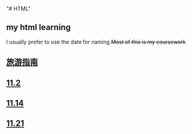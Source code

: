 "# HTML" 
## my html learning 
I usually prefer to use the date for naming
~~Most of this is my coursework~~
## [旅游指南](https://kmizmal.github.io/HTML/旅游指南/index.html)
## [11.2](https://kmizmal.github.io/HTML/11.2/index.html)
## [11.14](https://kmizmal.github.io/HTML/11.14/index.html)
## [11.21](https://kmizmal.github.io/HTML/11.21/index.html)

